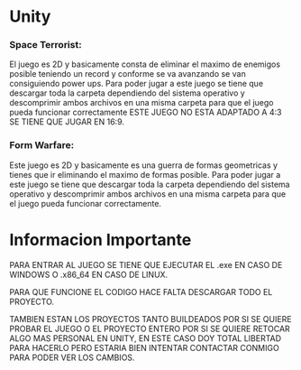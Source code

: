# Unity
### Space Terrorist:

El juego es 2D y basicamente consta de eliminar el maximo de enemigos posible teniendo un record y conforme se va avanzando se van consiguiendo power ups. Para poder jugar a este juego se tiene que descargar toda la carpeta dependiendo del sistema operativo y descomprimir ambos archivos en una misma carpeta para que el juego pueda funcionar correctamente ESTE JUEGO NO ESTA ADAPTADO A 4:3 SE TIENE QUE JUGAR EN 16:9.

### Form Warfare:

Este juego es 2D y basicamente es una guerra de formas geometricas y tienes que ir eliminando el maximo de formas posible. Para poder jugar a este juego se tiene que descargar toda la carpeta dependiendo del sistema operativo y descomprimir ambos archivos en una misma carpeta para que el juego pueda funcionar correctamente.

# Informacion Importante

PARA ENTRAR AL JUEGO SE TIENE QUE EJECUTAR EL .exe EN CASO DE WINDOWS O .x86_64 EN CASO DE LINUX.

PARA QUE FUNCIONE EL CODIGO HACE FALTA DESCARGAR TODO EL PROYECTO.

TAMBIEN ESTAN LOS PROYECTOS TANTO BUILDEADOS POR SI SE QUIERE PROBAR EL JUEGO O EL PROYECTO ENTERO POR SI SE QUIERE RETOCAR ALGO MAS PERSONAL EN UNITY, EN ESTE CASO DOY TOTAL LIBERTAD PARA HACERLO PERO ESTARIA BIEN INTENTAR CONTACTAR CONMIGO PARA PODER VER LOS CAMBIOS.
